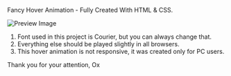 Fancy Hover Animation - Fully Created With HTML & CSS.

![Preview Image](hover-animation-html-css/image1.png)

1. Font used in this project is Courier, but you can always change that.
2. Everything else should be played slightly in all browsers.
3. This hover animation is not responsive, it was created only for PC users.

Thank you for your attention,
Ox
